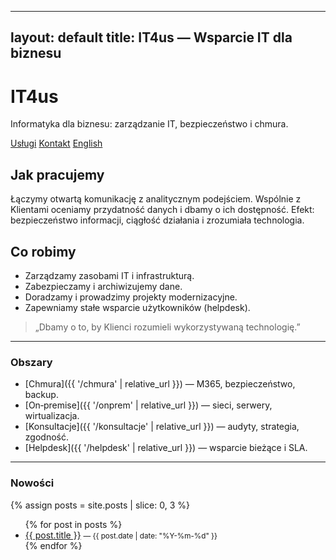 
---
layout: default
title: IT4us — Wsparcie IT dla biznesu
---

<link rel="stylesheet" href="{{ '/assets/css/custom.css' | relative_url }}">

<div class="hero">
  <h1>IT4us</h1>
  <p>Informatyka dla biznesu: zarządzanie IT, bezpieczeństwo i chmura.</p>
  <p class="cta">
    <a href="{{ '/uslugi' | relative_url }}" class="btn">Usługi</a>
    <a href="{{ '/kontakt' | relative_url }}" class="btn btn-secondary">Kontakt</a>
    <a href="{{ '/en/' | relative_url }}" class="btn btn-tertiary">English</a>
  </p>
</div>

## Jak pracujemy
Łączymy otwartą komunikację z analitycznym podejściem. Wspólnie z Klientami oceniamy przydatność danych i dbamy o ich dostępność. Efekt: bezpieczeństwo informacji, ciągłość działania i zrozumiała technologia.

## Co robimy
- Zarządzamy zasobami IT i infrastrukturą.
- Zabezpieczamy i archiwizujemy dane.
- Doradzamy i prowadzimy projekty modernizacyjne.
- Zapewniamy stałe wsparcie użytkowników (helpdesk).

> „Dbamy o to, by Klienci rozumieli wykorzystywaną technologię.”

---

### Obszary
- [Chmura]({{ '/chmura' | relative_url }}) — M365, bezpieczeństwo, backup.
- [On‑premise]({{ '/onprem' | relative_url }}) — sieci, serwery, wirtualizacja.
- [Konsultacje]({{ '/konsultacje' | relative_url }}) — audyty, strategia, zgodność.
- [Helpdesk]({{ '/helpdesk' | relative_url }}) — wsparcie bieżące i SLA.

---

### Nowości
{% assign posts = site.posts | slice: 0, 3 %}
<ul>
{% for post in posts %}
  <li><a href="{{ post.url | relative_url }}">{{ post.title }}</a> <small>— {{ post.date | date: "%Y-%m-%d" }}</small></li>
{% endfor %}
</ul>
